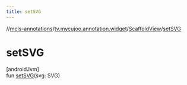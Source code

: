```yaml
---
title: setSVG
---
```

//[mcls-annotations](../../../index.html)/[tv.mycujoo.annotation.widget](../index.html)/[ScaffoldView](index.html)/[setSVG](set-s-v-g.html)



# setSVG



[androidJvm]\
fun [setSVG](set-s-v-g.html)(svg: SVG)




